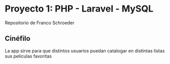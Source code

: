 # Proyecto 1: PHP - Laravel - MySQL

Repositorio de Franco Schroeder

## Cinéfilo

La app sirve para que distintos usuarios puedan catalogar en distintas listas sus películas favoritas
